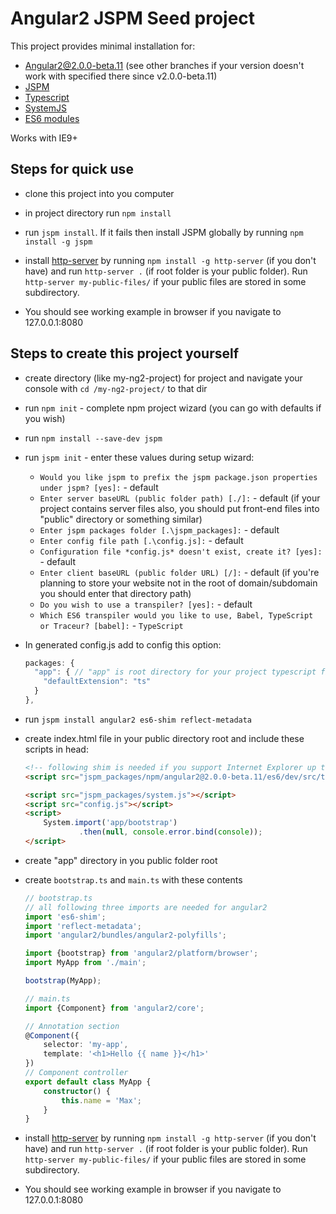 # Angular2 JSPM Seed project


This project provides minimal installation for:
- Angular2@2.0.0-beta.11 (see other branches if your version doesn't work with specified there since v2.0.0-beta.11)
- [JSPM](http://jspm.io/)
- [Typescript](http://www.typescriptlang.org/)
- [SystemJS](https://github.com/systemjs/systemjs)
- [ES6 modules](http://exploringjs.com/es6/ch_modules.html)

Works with IE9+

## Steps for quick use

- clone this project into you computer

- in project directory run `npm install`

- run `jspm install`. If it fails then install JSPM globally by running `npm install -g jspm`

- install [http-server](https://github.com/indexzero/http-server) by running `npm install -g http-server` (if you don't have) and run `http-server .` (if root folder is your public folder). Run `http-server my-public-files/` if your public files are stored in some subdirectory.

- You should see working example in browser if you navigate to 127.0.0.1:8080

## Steps to create this project yourself

- create directory (like my-ng2-project) for project and navigate your console with `cd /my-ng2-project/` to that dir

- run `npm init` - complete npm project wizard (you can go with defaults if you wish)

- run `npm install --save-dev jspm`

- run `jspm init` - enter these values during setup wizard:
    - `Would you like jspm to prefix the jspm package.json properties under jspm? [yes]:` - default
    - `Enter server baseURL (public folder path) [./]:` - default (if your project contains server files also, you should put front-end files into "public" directory or something similar)
    - `Enter jspm packages folder [.\jspm_packages]:` - default
    - `Enter config file path [.\config.js]:` - default
    - `Configuration file *config.js* doesn't exist, create it? [yes]:` - default
    - `Enter client baseURL (public folder URL) [/]:` - default (if you're planning to store your website not in the root of domain/subdomain you should enter that directory path)
    - `Do you wish to use a transpiler? [yes]:` - default
    - `Which ES6 transpiler would you like to use, Babel, TypeScript or Traceur? [babel]:` - `TypeScript`

- In generated config.js add to config this option:
  ```javascript
  packages: {
    "app": { // "app" is root directory for your project typescript files
      "defaultExtension": "ts"
    }
  },
  ```

- run `jspm install angular2 es6-shim reflect-metadata`

- create index.html file in your public directory root and include these scripts in head:
    ```html
    <!-- following shim is needed if you support Internet Explorer up to v11 (1 before Edge) -->
    <script src="jspm_packages/npm/angular2@2.0.0-beta.11/es6/dev/src/testing/shims_for_IE.js"></script>

    <script src="jspm_packages/system.js"></script>
    <script src="config.js"></script>
    <script>
        System.import('app/bootstrap')
                .then(null, console.error.bind(console));
    </script>
    ```

- create "app" directory in you public folder root

- create `bootstrap.ts` and `main.ts` with these contents

    ```typescript
    // bootstrap.ts
    // all following three imports are needed for angular2
    import 'es6-shim';
    import 'reflect-metadata';
    import 'angular2/bundles/angular2-polyfills';

    import {bootstrap} from 'angular2/platform/browser';
    import MyApp from './main';

    bootstrap(MyApp);
    ```

    ```typescript
    // main.ts
    import {Component} from 'angular2/core';

    // Annotation section
    @Component({
        selector: 'my-app',
        template: '<h1>Hello {{ name }}</h1>'
    })
    // Component controller
    export default class MyApp {
        constructor() {
            this.name = 'Max';
        }
    }
    ```

- install [http-server](https://github.com/indexzero/http-server) by running `npm install -g http-server` (if you don't have) and run `http-server .` (if root folder is your public folder). Run `http-server my-public-files/` if your public files are stored in some subdirectory.

- You should see working example in browser if you navigate to 127.0.0.1:8080